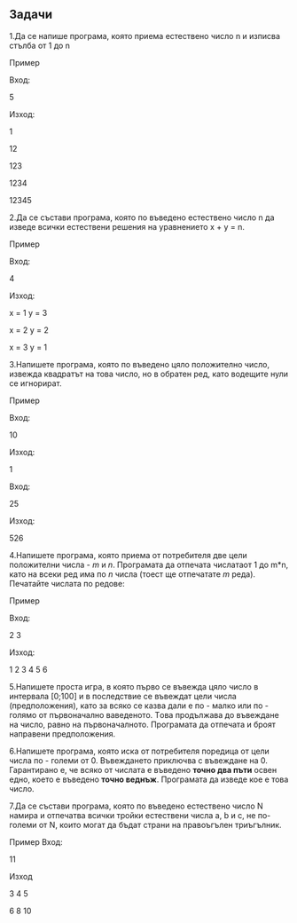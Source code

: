 ## Задачи

1.Да се напише програма, която приема естествено число n и изписва стълба от 1 до n

Пример

Вход:

5

Изход:

1

12

123

1234

12345

2.Да се състави програма, която по въведено естествено число n да изведе всички естествени решения на уравнението x + y = n.

Пример

Вход:

4

Изход:

x = 1 y = 3

x = 2 y = 2

x = 3 y = 1


3.Напишете програма, която по въведено цяло положително число, извежда квадратът на това число, но в обратен ред, като водещите нули се игнорират.

Пример

Вход:

10

Изход:

1

Вход:

25

Изход:

526

4.Напишете програма, която приема от потребителя две цели положителни числа - *m* и *n*.
  Програмата да отпечата числатаот 1 до m*n, като на всеки ред има по *n* числа (тоест ще отпечатате *m* реда).
  Печатайте числата по редове:

Пример

Вход:

2 3

Изход:

1 2 3
4 5 6

5.Напишете проста игра, в която първо се въвежда цяло число в интервала [0;100] и в последствие се въвеждат цели числа
  (предположения), като за всяко се казва дали е по - малко или по - голямо от първоначално ваведеното.
  Tова продължава до въвеждане на число, равно на първоначалното. Програмата да отпечата и броят направени предположения.

6.Напишете програма, която иска от потребителя поредица от цели числа по - големи от 0.
  Въвеждането приключва с въвеждане на 0. Гарантирано е, че всяко от числата е въведено **точно два пъти** освен едно,
  което е въведено **точно веднъж**. Програмата да изведе кое е това число.

7.Да се състави програма, която по въведено естествено число N намира и отпечатва всички тройки естествени числа a, b и c,
  не по-големи от N, които могат да бъдат страни на правоъгълен триъгълник.

Пример
Вход:

11

Изход

3 4 5

6 8 10


